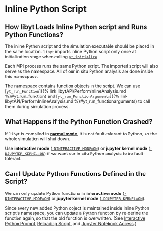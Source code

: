 # Inline Python Script

## How libyt Loads Inline Python script and Runs Python Functions?
The inline Python script and the simulation executable should be placed in the same location.
`libyt` imports inline Python script only once at initialization stage when calling [`yt_initialize`](../libyt-api/yt_initialize.md#yt-initialize). 

Each MPI process runs the same Python script. The imported script will also serve as the namespace. 
All of our in situ Python analysis are done inside this namespace. 

The namespace contains function objects in the script. We can use [`yt_run_Function`]({% link libytAPI/PerformInlineAnalysis.md %}#yt_run_function) 
and [`yt_run_FunctionArguments`]({% link libytAPI/PerformInlineAnalysis.md %}#yt_run_functionarguments) to call them during simulation process.

## What Happens if the Python Function Crashed?
If `libyt` is compiled in [**normal mode**](../how-to-install.md#options), it is not fault-tolerant to Python, 
so the whole simulation will shut down.

Use **interactive mode** ([`-DINTERACTIVE_MODE=ON`](../how-to-install.md#dinteractive-mode)) or **jupyter kernel mode** ([`-DJUPYTER_KERNEL=ON`](../how-to-install.md#djupyter-kernel)) if we want our in situ Python analysis to be fault-tolerant.

## Can I Update Python Functions Defined in the Script?
We can only update Python functions in **interactive mode** ([`-DINTERACTIVE_MODE=ON`](../how-to-install.md#dinteractive-mode)) or **jupyter kernel mode** ([`-DJUPYTER_KERNEL=ON`](../how-to-install.md#djupyter-kernel)).

Since every new added Python object is maintained inside inline Python script's namespace, you can update a Python function by re-define the function again, so that the old function is overwritten.
(See [Interactive Python Prompt](./interactive-python-prompt.md#interactive-python-prompt), [Reloading Script](./reloading-script.md#reloading-script), and [Jupyter Notebook Access](./jupyter-notebook/jupyter-notebook-access.md#jupyter-notebook-access).)
